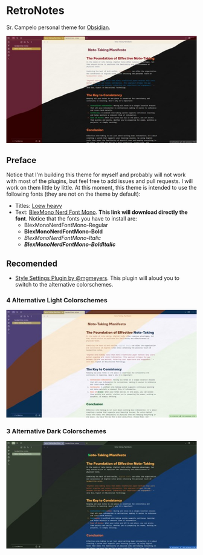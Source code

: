 # RetroNotes
Sr. Campelo personal theme for [Obsidian](https://obsidian.md/).

<p align="center"><img src="/.github/screenshots/retronotes-default.jpg" alt="Light and dark themes screenshots"></p>

## Preface
Notice that I'm building this theme for myself and probably will not work with most of the plugins, but feel free to add issues and pull requests. I will work on them little by little.
At this moment, this theme is intended to use the following fonts (they are not on the theme by default):
- Titles: [Loew heavy](https://www.myfonts.com/es/products/heavy-loew-143619)
- Text: [BlexMono Nerd Font Mono](https://github.com/ryanoasis/nerd-fonts/releases/download/v3.2.1/IBMPlexMono.zip). **This link will download directly the font**. Notice that the fonts you have to install are:
  - BlexMonoNerdFontMono-Regular
  - **BlexMonoNerdFontMono-Bold**
  - *BlexMonoNerdFontMono-Italic*
  - ***BlexMonoNerdFontMono-BoldItalic***
 
## Recomended
- [Style Settings Plugin by @mgmeyers](https://github.com/mgmeyers/obsidian-style-settings). This plugin will aloud you to switch to the alternative colorschemes.

### 4 Alternative Light Colorschemes
<p align="center"><img src="/.github/screenshots/retronotes-light-styles.jpg" alt="Light colorschemes"></p>

### 3 Alternative Dark Colorschemes
<p align="center"><img src="/.github/screenshots/retronotes-dark-styles.jpg" alt="Dark colorschemes"></p>
